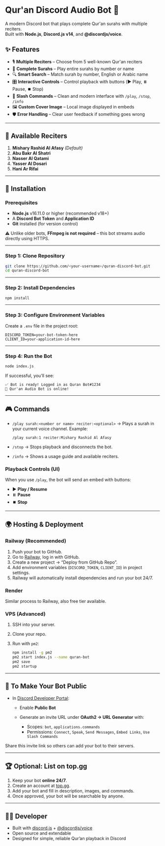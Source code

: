 # Qur'an Discord Audio Bot 🎵

A modern Discord bot that plays complete Qur'an surahs with multiple reciters.  
Built with **Node.js**, **Discord.js v14**, and **@discordjs/voice**.

## ✨ Features

- 🎙️ **Multiple Reciters** – Choose from 5 well-known Qur'an reciters  
- 📖 **Complete Surahs** – Play entire surahs by number or name  
- 🔍 **Smart Search** – Match surah by number, English or Arabic name  
- 🎛️ **Interactive Controls** – Control playback with buttons (▶️ Play, ⏸️ Pause, ⏹️ Stop)  
- 📱 **Slash Commands** – Clean and modern interface with `/play`, `/stop`, `/info`  
- 🖼️ **Custom Cover Image** – Local image displayed in embeds  
- 🛡️ **Error Handling** – Clear user feedback if something goes wrong  

---

## 📖 Available Reciters

1. **Mishary Rashid Al Afasy** *(Default)*  
2. **Abu Bakr Al Shatri**  
3. **Nasser Al Qatami**  
4. **Yasser Al Dosari**  
5. **Hani Ar Rifai**  

---

## 🚀 Installation

### Prerequisites

- **Node.js** v16.11.0 or higher (recommended v18+)  
- A **Discord Bot Token** and **Application ID**  
- **Git** installed (for version control)  

⚠️ Unlike older bots, **FFmpeg is not required** – this bot streams audio directly using HTTPS.

---

### Step 1: Clone Repository

```bash
git clone https://github.com/<your-username>/quran-discord-bot.git
cd quran-discord-bot
````

---

### Step 2: Install Dependencies

```bash
npm install
```

---

### Step 3: Configure Environment Variables

Create a `.env` file in the project root:

```env
DISCORD_TOKEN=your-bot-token-here
CLIENT_ID=your-application-id-here
```

---

### Step 4: Run the Bot

```bash
node index.js
```

If successful, you’ll see:

```
✅ Bot is ready! Logged in as Quran Bot#1234
🎵 Qur'an Audio Bot is online!
```

---

## 🎮 Commands

* `/play surah:<number or name> reciter:<optional>`
  → Plays a surah in your current voice channel.
  Example:

  ```
  /play surah:1 reciter:Mishary Rashid Al Afasy
  ```

* `/stop`
  → Stops playback and disconnects the bot.

* `/info`
  → Shows a usage guide and available reciters.

### Playback Controls (UI)

When you use `/play`, the bot will send an embed with buttons:

* ▶️ **Play / Resume**
* ⏸️ **Pause**
* ⏹️ **Stop**

---

## 🌍 Hosting & Deployment

### Railway (Recommended)

1. Push your bot to GitHub.
2. Go to [Railway](https://railway.app/), log in with GitHub.
3. Create a new project → “Deploy from GitHub Repo”.
4. Add environment variables (`DISCORD_TOKEN`, `CLIENT_ID`) in project settings.
5. Railway will automatically install dependencies and run your bot 24/7.

### Render

Similar process to Railway, also free tier available.

### VPS (Advanced)

1. SSH into your server.
2. Clone your repo.
3. Run with `pm2`:

   ```bash
   npm install -g pm2
   pm2 start index.js --name quran-bot
   pm2 save
   pm2 startup
   ```

---

## 📌 To Make Your Bot Public

* In [Discord Developer Portal](https://discord.com/developers/applications):

  * Enable **Public Bot**
  * Generate an invite URL under **OAuth2 → URL Generator** with:

    * Scopes: `bot`, `applications.commands`
    * Permissions: `Connect`, `Speak`, `Send Messages`, `Embed Links`, `Use Slash Commands`

Share this invite link so others can add your bot to their servers.

---

## 🏆 Optional: List on top.gg

1. Keep your bot **online 24/7**.
2. Create an account at [top.gg](https://top.gg).
3. Add your bot and fill in description, images, and commands.
4. Once approved, your bot will be searchable by anyone.

---

## 👨‍💻 Developer

* Built with [discord.js](https://discord.js.org/) + [@discordjs/voice](https://github.com/discordjs/voice)
* Open source and extendable
* Designed for simple, reliable Qur’an playback in Discord

